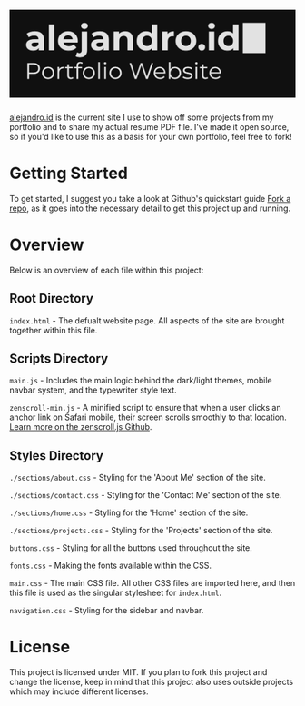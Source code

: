 # ![Alt Text](./imgs/alejandro.id.gif)

[alejandro.id](https://www.alejandro.id) is the current site I use to show off some projects from my portfolio and to share my actual resume PDF file. I've made it open source, so if you'd like to use this as a basis for your own portfolio, feel free to fork!

# Getting Started

To get started, I suggest you take a look at Github's quickstart guide [Fork a repo](https://docs.github.com/en/get-started/quickstart/fork-a-repo), as it goes into the necessary detail to get this project up and running.

# Overview

Below is an overview of each file within this project:

## Root Directory

`index.html` - The defualt website page. All aspects of the site are brought together within this file.

## Scripts Directory

`main.js` - Includes the main logic behind the dark/light themes, mobile navbar system, and the typewriter style text.

`zenscroll-min.js` - A minified script to ensure that when a user clicks an anchor link on Safari mobile, their screen scrolls smoothly to that location. [Learn more on the zenscroll.js Github](https://github.com/zengabor/zenscroll).

## Styles Directory

`./sections/about.css` - Styling for the 'About Me' section of the site.

`./sections/contact.css` - Styling for the 'Contact Me' section of the site.

`./sections/home.css` - Styling for the 'Home' section of the site.

`./sections/projects.css` - Styling for the 'Projects' section of the site.

`buttons.css` - Styling for all the buttons used throughout the site.

`fonts.css` - Making the fonts available within the CSS.

`main.css` - The main CSS file. All other CSS files are imported here, and then this file is used as the singular stylesheet for `index.html`.

`navigation.css` - Styling for the sidebar and navbar.

# License

This project is licensed under MIT. If you plan to fork this project and change the license, keep in mind that this project also uses outside projects which may include different licenses.
